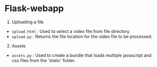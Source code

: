 # Flask-webapp

1. Uploading a file

* ```upload.html``` : Used to select a video file from file directory.
* ```upload.py``` : Returns the file location for the video file to be processed.

2. Assets

* ```assets.py``` : Used to create a bundle that loads multiple javascript and css files from the 'static' folder.

